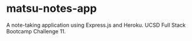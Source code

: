 # matsu-notes-app
A note-taking application using Express.js and Heroku. UCSD Full Stack Bootcamp Challenge 11.
